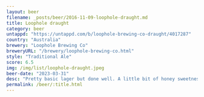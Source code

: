 ```yaml
---
layout: beer
filename: _posts/beer/2016-11-09-loophole-draught.md
title: Loophole draught
category: beer
untappd: "https://untappd.com/b/loophole-brewing-co-draught/4017287"
country: "Australia"
brewery: "Loophole Brewing Co"
breweryURL: "/brewery/loophole-brewing-co.html"
style: "Traditional Ale"
score: 6.5
img: /img/list/loophole-draught.jpeg
beer-date: "2023-03-31"
desc: "Pretty basic lager but done well. A little bit of honey sweetness at the back"
permalink: /beer/:title.html
---
```

